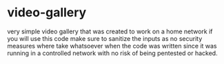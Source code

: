# video-gallery
very simple video gallery that was created to work on a home network
if you will use this code make sure to sanitize the inputs as no security measures where take whatsoever when the code was written since it was running in a controlled network with no risk of being pentested or hacked.